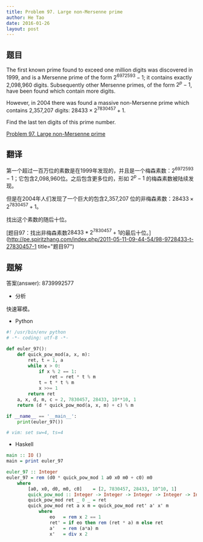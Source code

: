 ```yaml
---
title: Problem 97. Large non-Mersenne prime
author: He Tao
date: 2016-01-26
layout: post
---
```


## 题目

The first known prime found to exceed one million digits was discovered in 1999, and is a Mersenne prime of the form $2^6972593−1$;
it contains exactly 2,098,960 digits. Subsequently other Mersenne primes, of the form $2^p−1$, have been found which contain more digits.

However, in 2004 there was found a massive non-Mersenne prime which contains 2,357,207 digits: $28433 \times 2^7830457 + 1$.

Find the last ten digits of this prime number.

[Problem 97. Large non-Mersenne prime](https://projecteuler.net/problem=97 "Problem 97")

## 翻译

第一个超过一百万位的素数是在1999年发现的，并且是一个梅森素数：$2^6972593−1$；它包含2,098,960位。之后包含更多位的，形如 $2^p−1$ 的梅森素数被陆续发现。

但是在2004年人们发现了一个巨大的包含2,357,207 位的非梅森素数：$28433 \times 2^7830457 + 1$。

找出这个素数的随后十位。

[题目97：找出非梅森素数$28433 * 2^7830457 + 1$的最后十位。](http://pe.spiritzhang.com/index.php/2011-05-11-09-44-54/98-9728433-t-27830457-1 title="题目97")

## 题解

答案(answer): 8739992577

+ 分析

快速幂模。

+ Python

~~~python
#! /usr/bin/env python
# -*- coding: utf-8 -*-

def euler_97():
    def quick_pow_mod(a, x, m):
        ret, t = 1, a
        while x > 0:
            if x % 2 == 1:
                ret = ret * t % m
            t = t * t % m
            x >>= 1
        return ret
    a, x, d, m, c = 2, 7830457, 28433, 10**10, 1
    return (d * quick_pow_mod(a, x, m) + c) % m

if __name__ == '__main__':
    print(euler_97())

# vim: set sw=4, ts=4
~~~

+ Haskell

~~~haskell
main :: IO ()
main = print euler_97

euler_97 :: Integer
euler_97 = rem (d0 * quick_pow_mod 1 a0 x0 m0 + c0) m0
    where
        [a0, x0, d0, m0, c0]    = [2, 7830457, 28433, 10^10, 1]
        quick_pow_mod :: Integer -> Integer -> Integer -> Integer -> Integer
        quick_pow_mod ret _ 0 _ = ret
        quick_pow_mod ret a x m = quick_pow_mod ret' a' x' m
            where
                eo   = rem x 2 == 1
                ret' = if eo then rem (ret * a) m else ret
                a'   = rem (a*a) m
                x'   = div x 2
~~~

